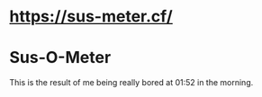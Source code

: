 # https://sus-meter.cf/

# Sus-O-Meter
This is the result of me being really bored at 01:52 in the morning.
